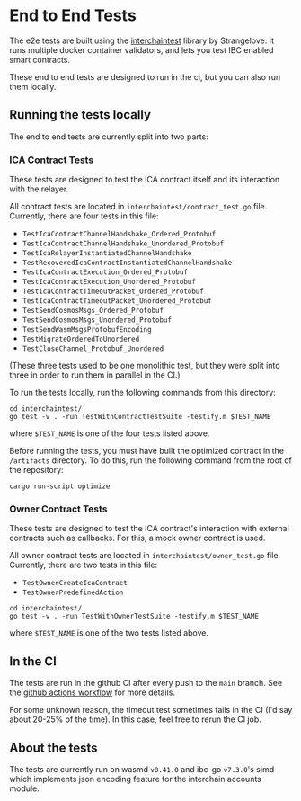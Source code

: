 # End to End Tests

The e2e tests are built using the [interchaintest](https://github.com/strangelove-ventures/interchaintest) library by Strangelove. It runs multiple docker container validators, and lets you test IBC enabled smart contracts.

These end to end tests are designed to run in the ci, but you can also run them locally.

## Running the tests locally

The end to end tests are currently split into two parts:

### ICA Contract Tests

These tests are designed to test the ICA contract itself and its interaction with the relayer.

All contract tests are located in `interchaintest/contract_test.go` file. Currently, there are four tests in this file:

- `TestIcaContractChannelHandshake_Ordered_Protobuf`
- `TestIcaContractChannelHandshake_Unordered_Protobuf`
- `TestIcaRelayerInstantiatedChannelHandshake`
- `TestRecoveredIcaContractInstantiatedChannelHandshake`
- `TestIcaContractExecution_Ordered_Protobuf`
- `TestIcaContractExecution_Unordered_Protobuf`
- `TestIcaContractTimeoutPacket_Ordered_Protobuf`
- `TestIcaContractTimeoutPacket_Unordered_Protobuf`
- `TestSendCosmosMsgs_Ordered_Protobuf`
- `TestSendCosmosMsgs_Unordered_Protobuf`
- `TestSendWasmMsgsProtobufEncoding`
- `TestMigrateOrderedToUnordered`
- `TestCloseChannel_Protobuf_Unordered`

(These three tests used to be one monolithic test, but they were split into three in order to run them in parallel in the CI.)

To run the tests locally, run the following commands from this directory:

```text
cd interchaintest/
go test -v . -run TestWithContractTestSuite -testify.m $TEST_NAME
```

where `$TEST_NAME` is one of the four tests listed above.

Before running the tests, you must have built the optimized contract in the `/artifacts` directory. To do this, run the following command from the root of the repository:

```text
cargo run-script optimize
```

### Owner Contract Tests

These tests are designed to test the ICA contract's interaction with external contracts such as callbacks. For this, a mock owner contract is used.

All owner contract tests are located in `interchaintest/owner_test.go` file. Currently, there are two tests in this file:

- `TestOwnerCreateIcaContract`
- `TestOwnerPredefinedAction`

```text
cd interchaintest/
go test -v . -run TestWithOwnerTestSuite -testify.m $TEST_NAME
```

where `$TEST_NAME` is one of the two tests listed above.

## In the CI

The tests are run in the github CI after every push to the `main` branch. See the [github actions workflow](https://github.com/srdtrk/cw-ica-controller/blob/main/.github/workflows/e2e.yml) for more details.

For some unknown reason, the timeout test sometimes fails in the CI (I'd say about 20-25% of the time). In this case, feel free to rerun the CI job.

## About the tests

The tests are currently run on wasmd `v0.41.0` and ibc-go `v7.3.0`'s simd which implements json encoding feature for the interchain accounts module.
